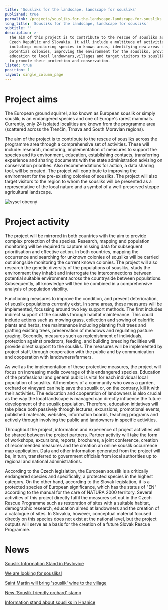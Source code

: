 ```yaml
---
title: 'Sousliks for the landscape, landscape for sousliks'
published: true
permalink: /projects/sousliks-for-the-landscape-landscape-for-sousliks
long_title: 'Sousliks for the landscape, landscape for sousliks'
subtitle: ''
description: >-
  The aim of this project is to contribute to the rescue of sousliks across the
  Czech Republic and Slovakia. It will include a multitude of activities
  including: monitoring species in known areas, identifying new areas for
  potential colonies, improving the environment for the sousliks, providing
  education to local landowners,villages and target visitors to souslik regions
  to promote their protection and conservation.
listed: true
position: 1
layout: single_column_page
---
```

# Project aims

The European ground squirrel, also known as European souslik or simply souslik, is an endangered species and one of Europe's rarest mammals. Currently, only 24 isolated localities are known from the programme area (scattered across the Trenčín, Trnava and South Moravian regions). 

The aim of the project is to contribute to the rescue of sousliks across the programme area through a comprehensive set of activities. These will include: research, monitoring, implementation of measures to support the species and its environment, education, establishing contacts, transferring experience and sharing documents with the state administration advising on conservation priorities. Also recommendations for action, a data sharing tool, will be created. The project will contribute to improving the environment for the pre-existing colonies of sousliks. The project will also target visitors to the region to whom the sousliks will be presented as a representative of the local nature and a symbol of a well-preserved steppe agricultural landscape.

![](/media/img_2907v_900.jpg "sysel obecný")

# Project activity

The project will be mirrored in both countries with the aim to provide complex protection of the species. Research, mapping and population monitoring will be required to capture missing data for subsequent prioritisation and effective action. In both countries, mapping the occurrence and searching for unknown colonies of sousliks will be carried out alongside monitoring the current known colonies. The project will also research the genetic diversity of the populations of sousliks, study the environment they inhabit and interrogate the interconnections between potential suitable environment across the countryside between populations. Subsequently, all knowledge will then be combined in a comprehensive analysis of population viability.

Functioning measures to improve the condition, and prevent deterioration, of souslik populations currently exist. In some areas, these measures will be implemented, focussing around two key support methods. The first includes indirect support of the sousliks through habitat maintenance. This could include actions such as mowing grass, collection and sowing of calorific plants and herbs, tree maintenance including planting fruit trees and grafting existing trees, preservation of meadows and regulating pasture grazing. Secondly, measures such as replenishment of individuals, protection against predators, feeding, and building breeding facilities will provide direct support to the sousliks. The measures will be implemented by project staff, through cooperation with the public and by communication and cooperation with landowners/farmers.

As well as the implementation of these protective measures, the project will focus on increasing media coverage of this endangered species. Education of the professional and general public is vital for each individual local population of sousliks. All members of a community who owns a garden, orchard or vineyard can help save the souslik or, on the contrary, kill it with their activities. The education and cooperation of landowners is also crucial as the way the local landscape is managed can directly influence the future development of the souslik population. Therefore, education initiatives will take place both passively through lectures, excursions, promotional events, published materials, websites, information boards, teaching programs and actively through involving the public and landowners in specific activities.

Throughout the project, information and experience of project activities will be shared between the project partners.  Partner activity will take the form of workshops, excursions, reports, brochures, a joint conference, creation of recommended measures and the creation an online souslik occurrence map application. Data and other information generated from the project will be, in turn, transferred to government officials from local authorities up to regional and national administrations.

According to the Czech legislation, the European souslik is a critically endangered species and specifically, a protected species in the highest category. On the other hand, according to the Slovak legislation, it is a protected species of European significance, which has the status of "EN" according to the manual for the care of NATURA 2000 territory. Several activities of this project directly fulfil the measures set out in the Czech Rescue Programme such as restoration of sites with a suitable habitat, demographic research, education aimed at landowners and the creation of a catalogue of sites. In Slovakia, however, conceptual material focused directly on this species does not exist at the national level, but the project outputs will serve as a basis for the creation of a future Slovak Rescue Programme.

# News

[Souslik Information Stand in Pavlovice](/news/souslik-information-stand-in-pavlovice)

[We are looking for sousliks!](/news/the-czech-republic-and-slovakia-are-looking-for-sousliks)

[Saint Martin will bring 'souslik' wine to the village](/news/svatý-martin-přiveze-syslí-víno-i-z-nové-vinařské-obce)

[New 'Souslik friendly orchard' stamp](/news/nová-známka-sysli-v-sadu)

[Information stand about sousliks in Hnanice](/news/infostanek-se-syslem-ve-hnanicich)
